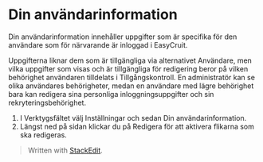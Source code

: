 
# Din användarinformation

Din användarinformation innehåller uppgifter som är specifika för den användare som för närvarande är inloggad i EasyCruit.

Uppgifterna liknar dem som är tillgängliga via alternativet Användare, men vilka uppgifter som visas och är tillgängliga för redigering beror på vilken behörighet användaren tilldelats i Tillgångskontroll. En administratör kan se olika användares behörigheter, medan en användare med lägre behörighet bara kan redigera sina personliga inloggningsuppgifter och sin rekryteringsbehörighet.

1.  I  Verktygsfältet  välj  Inställningar  och sedan  Din användarinformation.
2.  Längst ned på sidan klickar du på  Redigera  för att aktivera flikarna som ska redigeras.

> Written with [StackEdit](https://stackedit.io/).
<!--stackedit_data:
eyJoaXN0b3J5IjpbMTAzMDMyNTU3OF19
-->
